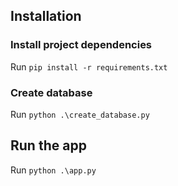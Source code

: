 ## Installation

### Install project dependencies
Run `pip install -r requirements.txt`
### Create database
Run  `python .\create_database.py`
## Run the app
Run `python .\app.py`